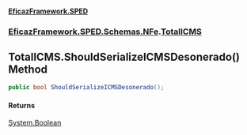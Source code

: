 #### [EficazFramework.SPED](EficazFrameworkSPED.md 'EficazFramework SPED')
### [EficazFramework.SPED.Schemas.NFe](EficazFramework.SPED.Schemas.NFe.md 'EficazFramework.SPED.Schemas.NFe').[TotalICMS](EficazFramework.SPED.Schemas.NFe/TotalICMS.md 'EficazFramework.SPED.Schemas.NFe.TotalICMS')

## TotalICMS.ShouldSerializeICMSDesonerado() Method

```csharp
public bool ShouldSerializeICMSDesonerado();
```

#### Returns
[System.Boolean](https://docs.microsoft.com/en-us/dotnet/api/System.Boolean 'System.Boolean')